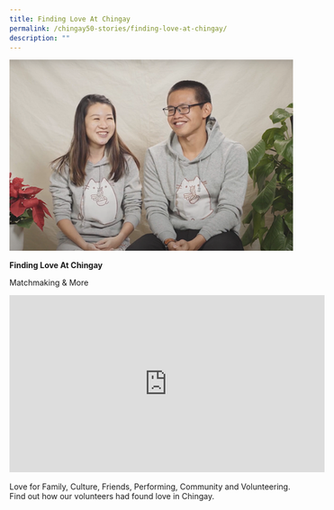 ```yaml
---
title: Finding Love At Chingay
permalink: /chingay50-stories/finding-love-at-chingay/
description: ""
---
```

![Finding Love At Chingay](/images/Chingay50%20Stories/finding%20love%20at%20chingay.png)

**Finding Love At Chingay**

Matchmaking & More

<iframe width="560" height="315" src="https://www.youtube.com/embed/QGwJJRqBJUE" title="YouTube video player" frameborder="0" allow="accelerometer; autoplay; clipboard-write; encrypted-media; gyroscope; picture-in-picture" allowfullscreen></iframe>

Love for Family, Culture, Friends, Performing, Community and Volunteering. Find out how our volunteers had found love in Chingay.